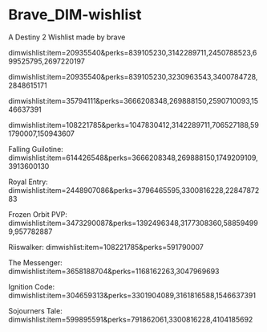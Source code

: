# Brave_DIM-wishlist
A Destiny 2 Wishlist made by brave

dimwishlist:item=20935540&perks=839105230,3142289711,2450788523,699525795,2697220197

dimwishlist:item=20935540&perks=839105230,3230963543,3400784728,2848615171

dimwishlist:item=35794111&perks=3666208348,269888150,2590710093,1546637391

dimwishlist:item=108221785&perks=1047830412,3142289711,706527188,591790007,150943607

Falling Guilotine:
dimwishlist:item=614426548&perks=3666208348,269888150,1749209109,3913600130

Royal Entry:
dimwishlist:item=2448907086&perks=3796465595,3300816228,2284787283

Frozen Orbit PVP:
dimwishlist:item=3473290087&perks=1392496348,3177308360,588594999,957782887

Riiswalker:
dimwishlist:item=108221785&perks=591790007

The Messenger:
dimwishlist:item=3658188704&perks=1168162263,3047969693

Ignition Code:
dimwishlist:item=304659313&perks=3301904089,3161816588,1546637391

Sojourners Tale:
dimwishlist:item=599895591&perks=791862061,3300816228,4104185692
